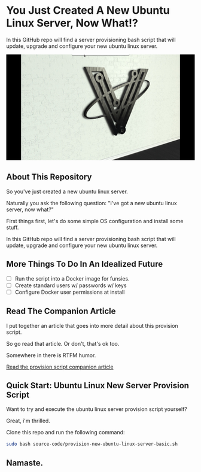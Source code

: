 # You Just Created A New Ubuntu Linux Server, Now What!?

In this GitHub repo will find a server provisioning bash script that will update, upgrade and configure your new ubuntu linux server.

![Run This Provision Script On Every New Linux Server You Create](project-documentation/cover-image.png)

## About This Repository

So you've just created a new ubuntu linux server.

Naturally you ask the following question: "I've got a new ubuntu linux server, now what?"

First things first, let's do some simple OS configuration and install some stuff.

In this GitHub repo will find a server provisioning bash script that will update, upgrade and configure your new ubuntu linux server.

## More Things To Do In An Idealized Future

- [ ] Run the script into a Docker image for funsies.
- [ ] Create standard users w/ passwords w/ keys
- [ ] Configure Docker user permissions at install

## Read The Companion Article

I put together an article that goes into more detail about this provision script.

So go read that article. Or don't, that's ok too.

Somewhere in there is RTFM humor.

[Read the provision script companion article](project-documentation/you-just-created-a-new-ubuntu-linux-server-now-what.md)

## Quick Start: Ubuntu Linux New Server Provision Script

Want to try and execute the ubuntu linux server provision script yourself?

Great, i'm thrilled.

Clone this repo and run the following command:

```bash
sudo bash source-code/provision-new-ubuntu-linux-server-basic.sh 
```

## Namaste.
